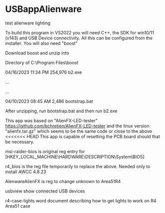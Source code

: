 # USBappAlienware
 test alienware lighting
 
To build this program in VS2022 you will need C++, the SDK for win10/11 (v143) and USB Device connectivity.  All this can be configured from the installer.  You will also need "boost"
 
Download boost and unzip into

 Directory of C:\Program Files\boost
 
04/16/2023  11:34 PM           254,976 b2.exe

...

...

04/10/2023  08:45 AM             2,486 bootstrap.bat

After unzipping, run bootstrap.bat and then run b2.exe

This app was based on "AlienFX-LED-tester"
https://github.com/bchretien/AlienFX-LED-tester
and the linux version "alienfx.tar.gz" which seems to be the same code or close to the above
<<<<<<< HEAD
This app is capable of resetting the PCB board should that be necessary.

msi-raider-bios is original reg entry for [HKEY_LOCAL_MACHINE\HARDWARE\DESCRIPTION\System\BIOS]

r4_bios is the reg file temporarily to replace the above.  Needed only to install AWCC 4.8.23

AlenwareAlienFX is reg to change unknown to Area51R4

usbview show connected USB devices

r4-case-lights  word document describing how to get lights to work on R4 Area51 case
